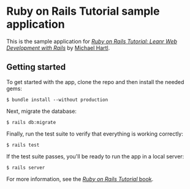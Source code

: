 # Ruby on Rails Tutorial sample application

This is the sample application for
[*Ruby on Rails Tutorial:
Leanr Web Development with Rails*](http://www.railstutorial.org)
by [Michael Hartl](http://www.michaelhartl.com/).

## Getting started

To get started with the app, clone the repo and then install the needed gems: 

```
$ bundle install --without production
```

Next, migrate the database:

```
$ rails db:migrate
```

Finally, run the test suite to verify that everything is working correctly:

```
$ rails test
```

If the test suite passes, you'll be ready to run the app in a local server:

```
$ rails server
```

For more information, see the 
[*Ruby on Rails Tutorial* book](http://www.railstutorial.org/book).